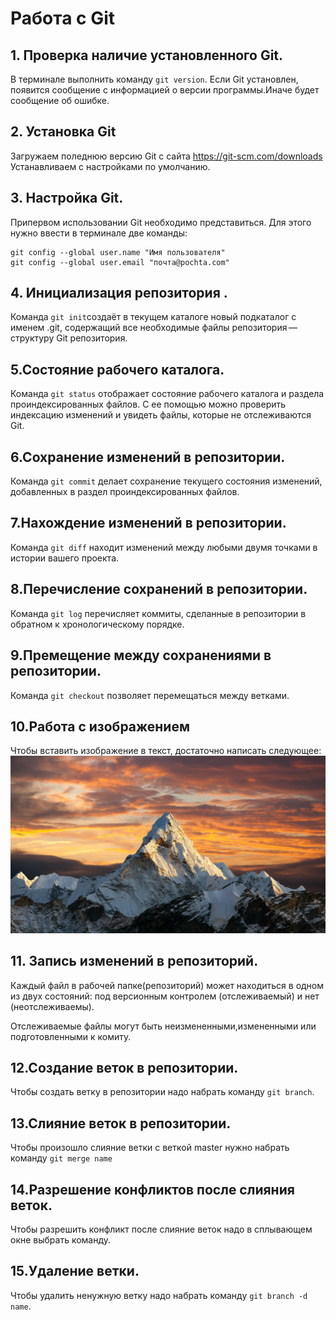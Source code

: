 # Работа с Git

## 1. Проверка наличие установленного Git.
В терминале выполнить команду `git version`.
Если Git установлен, появится сообщение с информацией о версии программы.Иначе будет сообщение об ошибке.

## 2. Установка Git
Загружаем поледнюю версию Git с сайта
https://git-scm.com/downloads
Устанавливаем с настройками по умолчанию.
 
## 3. Настройка Git.
Припервом использовании Git необходимо представиться. Для этого нужно ввести в терминале две команды:
```
git config --global user.name "Имя пользователя"
git config --global user.email "почта@pochta.com"
```
## 4. Инициализация репозитория .
Команда `git init`создаёт в текущем каталоге новый подкаталог с именем .git, содержащий все необходимые файлы репозитория — структуру Git репозитория.
## 5.Состояние рабочего каталога.
Команда `git status` отображает состояние рабочего каталога и раздела проиндексированных файлов. С ее помощью можно проверить индексацию изменений и увидеть файлы, которые не отслеживаются Git.
## 6.Сохранение изменений в репозитории.
Команда `git commit` делает сохранение текущего состояния изменений, добавленных в раздел проиндексированных файлов.
## 7.Нахождение изменений в репозитории.
Команда `git diff` находит изменений между любыми двумя точками в истории вашего проекта.
## 8.Перечисление сохранений в репозитории.
Команда `git log` перечисляет коммиты, сделанные в репозитории в обратном к хронологическому порядке.
## 9.Премещение между сохранениями в репозитории.
Команда `git checkout` позволяет перемещаться между ветками.
## 10.Работа с изображением
Чтобы вставить изображение в текст, достаточно написать следующее:
![Привет, это гора!](1.jpg)
## 11. Запись изменений в репозиторий.
Каждый файл в рабочей папке(репозиторий) может находиться в одном из двух состояний: под версионным контролем (отслеживаемый) и нет (неотслеживаемы).

Отслеживаемые файлы могут быть неизмененными,измененными или подготовленными к комиту.
## 12.Создание веток в репозитории.
Чтобы создать ветку в репозитории надо набрать команду `git branch`.

## 13.Слияние веток в репозитории.
Чтобы произошло слияние ветки с веткой master нужно набрать команду `git merge name`

## 14.Разрешение конфликтов после слияния веток.
Чтобы разрешить конфликт после слияние веток надо в сплывающем окне выбрать команду.

## 15.Удаление ветки.
Чтобы удалить ненужную ветку надо набрать команду `git branch -d name`.